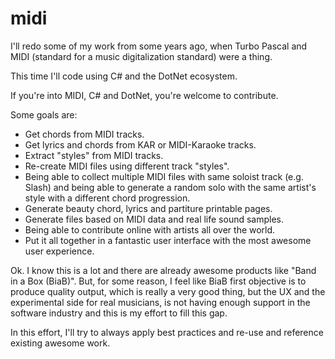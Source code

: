 # midi
I'll redo some of my work from some years ago, when Turbo Pascal and MIDI (standard for a music digitalization standard) were a thing.

This time I'll code using C# and the DotNet ecosystem.

If you're into MIDI, C# and DotNet, you're welcome to contribute.

Some goals are:

- Get chords from MIDI tracks.
- Get lyrics and chords from KAR or MIDI-Karaoke tracks.
- Extract "styles" from MIDI tracks.
- Re-create MIDI files using different track "styles".
- Being able to collect multiple MIDI files with same soloist track (e.g. Slash) and being able to generate a random solo with the same artist's style with a different chord progression.
- Generate beauty chord, lyrics and partiture printable pages.
- Generate files based on MIDI data and real life sound samples.
- Being able to contribute online with artists all over the world.
- Put it all together in a fantastic user interface with the most awesome user experience.

Ok. I know this is a lot and there are already awesome products like "Band in a Box (BiaB)". But, for some reason, I feel like BiaB first objective is to produce quality output, which is really a very good thing, but the UX and the experimental side for real musicians, is not having enough support in the software industry and this is my effort to fill this gap.

In this effort, I'll try to always apply best practices and re-use and reference existing awesome work. 
